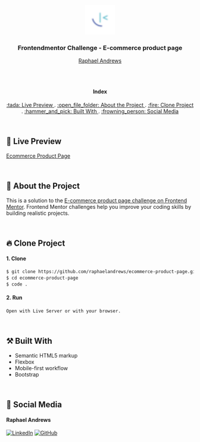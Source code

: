 <br />
<div align="center">
  <a href="https://gama.academy">
    <img src="./assets/img/favicon-32x32.png" alt="Logo" width="80" height="80">
  </a>

  <h3 align="center">Frontendmentor Challenge - E-commerce product page</h3>
   <p align="center">
    <a href="https://github.com/raphaelandrews">Raphael Andrews</a>
  </p>
  
 ##
  <p align="center">
    <br />
    <h4 align="center">Index</h4>
    <a href="#tada-live-preview"> :tada: Live Preview </a> .
    <a href="#open_file_folder-about-the-project"> :open_file_folder: About the Project </a> . 
    <a href="#fire-clone-project"> :fire: Clone Project </a> . 
    <a href="#hammer_and_pick-built-with"> :hammer_and_pick: Built With </a> . 
    <a href="#frowning_person-social-media"> :frowning_person: Social Media </a> 
  </p>
</div>

<br />

## :tada: Live Preview
[Ecommerce Product Page](https://raphaelandrews.github.io/ecommerce-product-page/)

<br />

## :open_file_folder: About the Project
This is a solution to the [E-commerce product page challenge on Frontend Mentor](https://www.frontendmentor.io/challenges/ecommerce-product-page-UPsZ9MJp6). Frontend Mentor challenges help you improve your coding skills by building realistic projects.

<br />

## :fire: Clone Project
#### 1. Clone
```sh
$ git clone https://github.com/raphaelandrews/ecommerce-product-page.git
$ cd ecommerce-product-page
$ code .
```

#### 2. Run
```sh
Open with Live Server or with your browser.
```

<br /> 

## :hammer_and_pick: Built With
- Semantic HTML5 markup
- Flexbox
- Mobile-first workflow
- Bootstrap

<br />

## :frowning_person: Social Media
<h4>Raphael Andrews</h4>

[![LinkedIn][linkedin-shield]][linkedin-url]
[![GitHub][github-shield]][github-url]


[github-shield]: https://img.shields.io/badge/github-%23121011.svg?style=for-the-badge&logo=github&logoColor=white
[linkedin-shield]: https://img.shields.io/badge/linkedin-%230077B5.svg?style=for-the-badge&logo=linkedin&logoColor=white
[linkedin-url]: https://www.linkedin.com/in/raphael-andrews/
[github-url]: https://github.com/raphaelandrews

